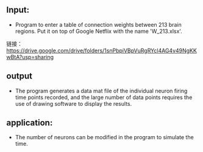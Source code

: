 ## Input:

* Program to enter a table of connection weights between 213 brain regions. Put it on top of Google Netflix with the name 'W_213.xlsx'.

链接：https://drive.google.com/drive/folders/1snPbpiVBpVuRgRYcl4AG4v49NgKKwBtA?usp=sharing


## output

* The program generates a data mat file of the individual neuron firing time points recorded, and the large number of data points requires the use of drawing software to display the results.

## application:

* The number of neurons can be modified in the program to simulate the time.
